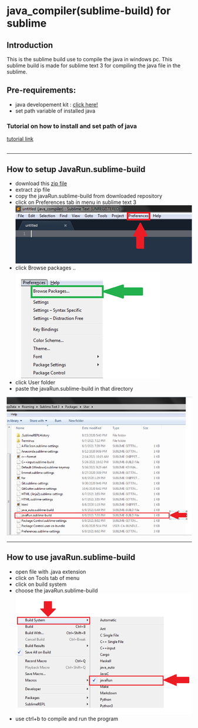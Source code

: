 # java_compiler(sublime-build) for sublime

## Introduction

This is the sublime build use to compile the java in windows pc. This sublime build is made for sublime text 3 for compiling the java file in the sublime.

## Pre-requirements:

- java developement kit : [click here!](https://www.oracle.com/java/technologies/javase-downloads.html)<br>
- set path variable of installed java<br>

### Tutorial on how to install and set path of java
[tutorial link](https://youtu.be/IJ-PJbvJBGs)
<br><br>
<hr>

## How to setup JavaRun.sublime-build

- download this [zip file](https://github.com/RohilPrajapati/java_compiler/archive/refs/heads/main.zip)
- extract zip file
- copy the javaRun.sublime-build from downloaded repository
- click on Preferences tab in menu in sublime text 3<br>
    <img src="image(ss)/preferences.PNG">
- click Browse packages ..<br>
    <img src="image(ss)/browsepackage.png">
- click User folder
- paste the javaRun.sublime-build in that directory
 <img src="image(ss)/insideuser.PNG">
<hr>

## How to use javaRun.sublime-build

- open file with .java extension
- click on Tools tab of menu
- click on build system <br>
- choose the javaRun.sublime-build <br>
    <img src="image(ss)/javaRun.PNG">
- use ctrl+b to compile and run the program

